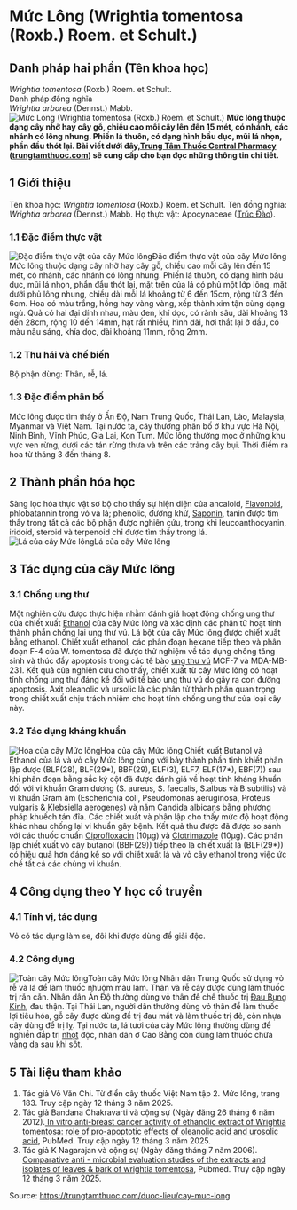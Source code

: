 # Mức Lông (Wrightia tomentosa (Roxb.) Roem. et Schult.)

Danh pháp hai phần (Tên khoa học)  
---  
_Wrightia tomentosa_ (Roxb.) Roem. et Schult.  
Danh pháp đồng nghĩa  
_Wrightia arborea_ (Dennst.) Mabb.  
![Mức Lông \(Wrightia tomentosa \(Roxb.\) Roem. et Schult.\)](https://trungtamthuoc.com/images/others/cay-muc-long-4571.jpg)
**Mức lông thuộc dạng cây nhỡ hay cây gỗ, chiều cao mỗi cây lên đến 15 mét, có nhánh, các nhánh có lông nhung. Phiến lá thuôn, có dạng hình bầu dục, mũi lá nhọn, phần đầu thót lại. Bài viết dưới đây,[Trung Tâm Thuốc Central Pharmacy](https://trungtamthuoc.com/ "Trung Tâm Thuốc Central Pharmacy") ([trungtamthuoc.com](https://trungtamthuoc.com/ "trungtamthuoc.com")) sẽ cung cấp cho bạn đọc những thông tin chi tiết.**
##  1 Giới thiệu
Tên khoa học: _Wrightia tomentosa_ (Roxb.) Roem. et Schult.
Tên đồng nghĩa:  _Wrightia arborea_ (Dennst.) Mabb.
Họ thực vật: Apocynaceae ([Trúc Đào](https://trungtamthuoc.com/duoc-lieu/cay-truc-dao "Trúc Đào")).
### 1.1 Đặc điểm thực vật
![Đặc điểm thực vật của cây Mức lông](https://trungtamthuoc.com/images/item/cay-muc-long-0.jpg)Đặc điểm thực vật của cây Mức lông
Mức lông thuộc dạng cây nhỡ hay cây gỗ, chiều cao mỗi cây lên đến 15 mét, có nhánh, các nhánh có lông nhung.
Phiến lá thuôn, có dạng hình bầu dục, mũi lá nhọn, phần đầu thót lại, mặt trên của lá có phủ một lớp lông, mặt dưới phủ lông nhung, chiều dài mỗi lá khoảng từ 6 đến 15cm, rộng từ 3 đến 6cm.
Hoa có màu trắng, hồng hay vàng vàng, xếp thành xim tận cùng dạng ngù.
Quả có hai đại dính nhau, màu đen, khí dọc, có rãnh sâu, dài khoảng 13 đến 28cm, rộng 10 đến 14mm, hạt rất nhiều, hình dải, hơi thắt lại ở đầu, có màu nâu sáng, khía dọc, dài khoảng 11mm, rộng 2mm.
### 1.2 Thu hái và chế biến
Bộ phận dùng: Thân, rễ, lá.
### 1.3 Đặc điểm phân bố
Mức lông được tìm thấy ở Ấn Độ, Nam Trung Quốc, Thái Lan, Lào, Malaysia, Myanmar và Việt Nam. Tại nước ta, cây thường phân bố ở khu vực Hà Nội, Ninh Bình, Vĩnh Phúc, Gia Lai, Kon Tum.
Mức lông thường mọc ở những khu vực ven rừng, dưới các tán rừng thưa và trên các trảng cây bụi.
Thời điểm ra hoa từ tháng 3 đến tháng 8.
##  2 Thành phần hóa học
Sàng lọc hóa thực vật sơ bộ cho thấy sự hiện diện của ancaloid, [Flavonoid](https://trungtamthuoc.com/hoat-chat/flavonoid "Flavonoid"), phlobatannin trong vỏ và lá; phenolic, đường khử, [Saponin](https://trungtamthuoc.com/hoat-chat/saponin "Saponin"), tanin được tìm thấy trong tất cả các bộ phận được nghiên cứu, trong khi leucoanthocyanin, iridoid, steroid và terpenoid chỉ được tìm thấy trong lá.
![Lá của cây Mức lông](https://trungtamthuoc.com/images/item/cay-muc-long-1.jpg)Lá của cây Mức lông
##  3 Tác dụng của cây Mức lông
### 3.1 Chống ung thư
Một nghiên cứu được thực hiện nhằm đánh giá hoạt động chống ung thư của chiết xuất [Ethanol](https://trungtamthuoc.com/hoat-chat/ethanol "Ethanol") của cây Mức lông và xác định các phân tử hoạt tính thành phần chống lại ung thư vú.
Lá bột của cây Mức lông được chiết xuất bằng ethanol. Chiết xuất ethanol, các phân đoạn hexane tiếp theo và phân đoạn F-4 của W. tomentosa đã được thử nghiệm về tác dụng chống tăng sinh và thúc đẩy apoptosis trong các tế bào [ung thư vú](https://trungtamthuoc.com/bai-viet/ung-thu-vu "ung thư vú") MCF-7 và MDA-MB-231.
Kết quả của nghiên cứu cho thấy, chiết xuất từ cây Mức lông có hoạt tính chống ung thư đáng kể đối với tế bào ung thư vú do gây ra con đường apoptosis. Axit oleanolic và ursolic là các phân tử thành phần quan trọng trong chiết xuất chịu trách nhiệm cho hoạt tính chống ung thư của loại cây này.
### 3.2 Tác dụng kháng khuẩn
![Hoa của cây Mức lông](https://trungtamthuoc.com/images/item/cay-muc-long-2.jpg)Hoa của cây Mức lông
Chiết xuất Butanol và Ethanol của lá và vỏ cây Mức lông cùng với bảy thành phần tinh khiết phân lập được (BLF(28), BLF(29*), BBF(29), ELF(3), ELF7, ELF(17*), EBF(7)) sau khi phân đoạn bằng sắc ký cột đã được đánh giá về hoạt tính kháng khuẩn đối với vi khuẩn Gram dương (S. aureus, S. faecalis, S.albus và B.subtilis) và vi khuẩn Gram âm (Escherichia coli, Pseudomonas aeruginosa, Proteus vulgaris & Klebsiella aerogenes) và nấm Candida albicans bằng phương pháp khuếch tán đĩa. Các chiết xuất và phân lập cho thấy mức độ hoạt động khác nhau chống lại vi khuẩn gây bệnh. Kết quả thu được đã được so sánh với các thuốc chuẩn [Ciprofloxacin](https://trungtamthuoc.com/hoat-chat/ciprofloxacin "Ciprofloxacin") (10μg) và [Clotrimazole](https://trungtamthuoc.com/hoat-chat/clotrimazole "Clotrimazole") (10μg). Các phân lập chiết xuất vỏ cây butanol (BBF(29)) tiếp theo là chiết xuất lá (BLF(29*)) có hiệu quả hơn đáng kể so với chiết xuất lá và vỏ cây ethanol trong việc ức chế tất cả các chủng vi khuẩn.
##  4 Công dụng theo Y học cổ truyền
### 4.1 Tính vị, tác dụng
Vỏ có tác dụng làm se, đôi khi được dùng để giải độc.
### 4.2 Công dụng
![Toàn cây Mức lông](https://trungtamthuoc.com/images/item/cay-muc-long-3.jpg)Toàn cây Mức lông
Nhân dân Trung Quốc sử dụng vỏ rễ và lá để làm thuốc nhuộm màu lam. Thân và rễ cây được dùng làm thuốc trị rắn cắn.
Nhân dân Ấn Độ thường dùng vỏ thân để chế thuốc trị [Đau Bụng Kinh](https://trungtamthuoc.com/bai-viet/cach-dau-bung-kinh-va-phong-tranh-dau-bung-kinh "Đau Bụng Kinh"), đau thận.
Tại Thái Lan, người dân thường dùng vỏ thân để làm thuốc lợi tiêu hóa, gỗ cây được dùng để trị đau mắt và làm thuốc trị đẻ, còn nhựa cây dùng để trị lỵ.
Tại nước ta, lá tươi của cây Mức lông thường dùng để nghiền đắp trị [nhọt](https://trungtamthuoc.com/bai-viet/nhot "nhọt") độc, nhân dân ở Cao Bằng còn dùng làm thuốc chữa vàng da sau khi sốt.
##  5 Tài liệu tham khảo
  1. Tác giả Võ Văn Chi. Từ điển cây thuốc Việt Nam tập 2. Mức lông, trang 183. Truy cập ngày 12 tháng 3 năm 2025.
  2. Tác giả Bandana Chakravarti và cộng sự (Ngày đăng 26 tháng 6 năm 2012).[ In vitro anti-breast cancer activity of ethanolic extract of Wrightia tomentosa: role of pro-apoptotic effects of oleanolic acid and urosolic acid](https://pubmed.ncbi.nlm.nih.gov/22855944/), PubMed. Truy cập ngày 12 tháng 3 năm 2025.
  3. Tác giả K Nagarajan và cộng sự (Ngày đăng tháng 7 năm 2006). [Comparative anti - microbial evaluation studies of the extracts and isolates of leaves & bark of wrightia tomentosa](https://pubmed.ncbi.nlm.nih.gov/22557219/), Pubmed. Truy cập ngày 12 tháng 3 năm 2025.




Source: https://trungtamthuoc.com/duoc-lieu/cay-muc-long